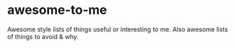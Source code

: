 # awesome-to-me
Awesome style lists of things useful or interesting to me. Also awesome lists of things to avoid &amp; why.
